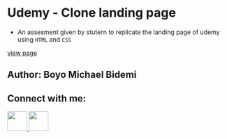 # Udemy - Clone landing page
- An assesment given by stutern to replicate the landing page of udemy using `HTML` and `CSS`

[view page](https://michaelboyo.github.io/udemy-clone/)

## Author: Boyo Michael Bidemi

## Connect with me:

<a href="https://linkedin.com/in/michaelboyo/">
<img src="https://cdn.jsdelivr.net/gh/devicons/devicon/icons/linkedin/linkedin-original.svg" width="45" height="45"/>
</a>

<a href="https://twitter.com/themichaelboyo/">
<img src="https://cdn.jsdelivr.net/gh/devicons/devicon/icons/twitter/twitter-original.svg" width="45" height="45"/>
</a>
